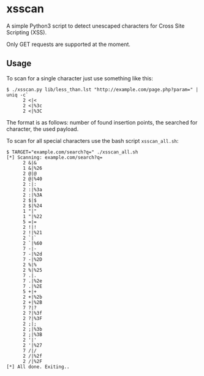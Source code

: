 # xsscan
A simple Python3 script to detect unescaped characters for Cross Site Scripting (XSS).

Only GET requests are supported at the moment.

## Usage
To scan for a single character just use something like this:

```
$ ./xsscan.py lib/less_than.lst "http://example.com/page.php?param=" | uniq -c`
      2 <|<
      2 <|%3c
      2 <|%3C 
```
The format is as follows: number of found insertion points, the searched for character, the used payload.

To scan for all special characters use the bash script `xsscan_all.sh`:

```
$ TARGET="example.com/search?q=" ./xsscan_all.sh
[*] Scanning: example.com/search?q=
      2 &|&
      1 &|%26
      2 @|@
      2 @|%40
      2 :|:
      2 :|%3a
      2 :|%3A
      2 $|$
      2 $|%24
      1 "|"
      1 "|%22
      5 =|=
      2 !|!
      2 !|%21
      2 `|`
      2 `|%60
      7 -|-
      7 -|%2d
      7 -|%2D
      2 %|%
      2 %|%25
      7 .|.
      7 .|%2e
      7 .|%2E
      5 +|+
      2 +|%2b
      2 +|%2B
      7 ?|?
      2 ?|%3f
      2 ?|%3F
      2 ;|;
      2 ;|%3b
      2 ;|%3B
      2 '|'
      2 '|%27
      7 /|/
      2 /|%2f
      2 /|%2F
[*] All done. Exiting..
```
